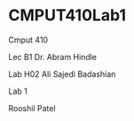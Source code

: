 # CMPUT410Lab1
Cmput 410

Lec B1 
Dr. Abram Hindle

Lab H02
Ali Sajedi Badashian

Lab 1

Rooshil Patel
